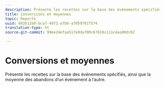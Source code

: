```yaml
---
description: Présente les recettes sur la base des événements spécifiés, ainsi que la moyenne des abandons d’un événement à l’autre.
title: Conversions et moyennes
topic: Reports
uuid: 693b12b8-bca7-4972-a7b6-a7059701f574
translation-type: ht
source-git-commit: 99ee24efaa517e8da700c67818c111c4aa90dc02

---
```



# Conversions et moyennes

Présente les recettes sur la base des événements spécifiés, ainsi que la moyenne des abandons d’un événement à l’autre.

